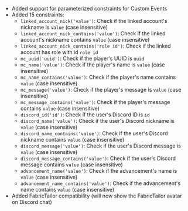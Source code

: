 - Added support for parameterized constraints for Custom Events
- Added 15 constraints:
    - `linked_account_nick('value')`: Check if the linked account's nickname is `value` (case insensitive)
    - `linked_account_nick_contains('value')`: Check if the linked account's nickname contains `value` (case insensitive)
    - `linked_account_nick_contains('role id')`: Check if the linked account has role with id `role id`
    - `mc_uuid('uuid')`: Check if the player's UUID is `uuid`
    - `mc_name('value')`: Check if the player's name is `value` (case insensitive)
    - `mc_name_contains('value')`: Check if the player's name contains `value` (case insensitive)
    - `mc_message('value')`: Check if the player's message is `value` (case insensitive)
    - `mc_message_contains('value')`: Check if the player's message contains `value` (case insensitive)
    - `discord_id('id')`: Check if the user's Discord ID is `id`
    - `discord_name('value')`: Check if the user's Discord nickname is `value` (case insensitive)
    - `discord_name_contains('value')`: Check if the user's Discord nickname contains `value` (case insensitive)
    - `discord_message('value')`: Check if the user's Discord message is `value` (case insensitive)
    - `discord_message_contains('value')`: Check if the user's Discord message contains `value` (case insensitive)
    - `advancement_name('value')`: Check if the advancement's name is `value` (case insensitive)
    - `advancement_name_contains('value')`: Check if the advancement's name contains `value` (case insensitive)
- Added FabricTailor compatibility (will now show the FabricTailor avatar on Discord chat)